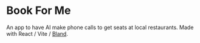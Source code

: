 # Book For Me

An app to have AI make phone calls to get seats at local restaurants.
Made with React / Vite / [Bland](https://www.bland.ai/).